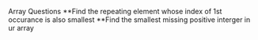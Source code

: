 Array Questions
**Find the repeating element whose index of 1st occurance is also smallest
**Find the smallest missing positive interger in ur array
